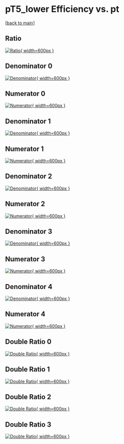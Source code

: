 # pT5_lower Efficiency vs. pt

[[back to main](./)]



## Ratio

[![Ratio](../mtv/var/pT5_lower_loweta_13_1_eff_pt.png){ width=600px }](../mtv/var/pT5_lower_loweta_13_1_eff_pt.pdf)

## Denominator 0

[![Denominator](../mtv/den/pT5_lower_loweta_13_1_eff_pt_den0.png){ width=600px }](../mtv/den/pT5_lower_loweta_13_1_eff_pt_den0.pdf)

## Numerator 0

[![Numerator](../mtv/num/pT5_lower_loweta_13_1_eff_pt_num0.png){ width=600px }](../mtv/num/pT5_lower_loweta_13_1_eff_pt_num0.pdf)

## Denominator 1

[![Denominator](../mtv/den/pT5_lower_loweta_13_1_eff_pt_den1.png){ width=600px }](../mtv/den/pT5_lower_loweta_13_1_eff_pt_den1.pdf)

## Numerator 1

[![Numerator](../mtv/num/pT5_lower_loweta_13_1_eff_pt_num1.png){ width=600px }](../mtv/num/pT5_lower_loweta_13_1_eff_pt_num1.pdf)

## Denominator 2

[![Denominator](../mtv/den/pT5_lower_loweta_13_1_eff_pt_den2.png){ width=600px }](../mtv/den/pT5_lower_loweta_13_1_eff_pt_den2.pdf)

## Numerator 2

[![Numerator](../mtv/num/pT5_lower_loweta_13_1_eff_pt_num2.png){ width=600px }](../mtv/num/pT5_lower_loweta_13_1_eff_pt_num2.pdf)

## Denominator 3

[![Denominator](../mtv/den/pT5_lower_loweta_13_1_eff_pt_den3.png){ width=600px }](../mtv/den/pT5_lower_loweta_13_1_eff_pt_den3.pdf)

## Numerator 3

[![Numerator](../mtv/num/pT5_lower_loweta_13_1_eff_pt_num3.png){ width=600px }](../mtv/num/pT5_lower_loweta_13_1_eff_pt_num3.pdf)

## Denominator 4

[![Denominator](../mtv/den/pT5_lower_loweta_13_1_eff_pt_den4.png){ width=600px }](../mtv/den/pT5_lower_loweta_13_1_eff_pt_den4.pdf)

## Numerator 4

[![Numerator](../mtv/num/pT5_lower_loweta_13_1_eff_pt_num4.png){ width=600px }](../mtv/num/pT5_lower_loweta_13_1_eff_pt_num4.pdf)

## Double Ratio 0

[![Double Ratio](../mtv/ratio/pT5_lower_loweta_13_1_eff_pt_ratio0.png){ width=600px }](../mtv/ratio/pT5_lower_loweta_13_1_eff_pt_ratio0.pdf)

## Double Ratio 1

[![Double Ratio](../mtv/ratio/pT5_lower_loweta_13_1_eff_pt_ratio1.png){ width=600px }](../mtv/ratio/pT5_lower_loweta_13_1_eff_pt_ratio1.pdf)

## Double Ratio 2

[![Double Ratio](../mtv/ratio/pT5_lower_loweta_13_1_eff_pt_ratio2.png){ width=600px }](../mtv/ratio/pT5_lower_loweta_13_1_eff_pt_ratio2.pdf)

## Double Ratio 3

[![Double Ratio](../mtv/ratio/pT5_lower_loweta_13_1_eff_pt_ratio3.png){ width=600px }](../mtv/ratio/pT5_lower_loweta_13_1_eff_pt_ratio3.pdf)

